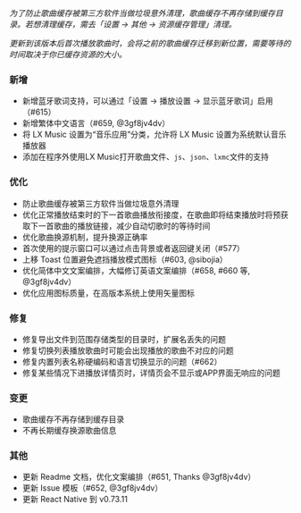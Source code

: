 *为了防止歌曲缓存被第三方软件当做垃圾意外清理，歌曲缓存不再存储到缓存目录。若想清理缓存，需去「设置 → 其他 → 资源缓存管理」清理。*

*更新到该版本后首次播放歌曲时，会将之前的歌曲缓存迁移到新位置，需要等待的时间取决于你已缓存资源的大小。*

### 新增

- 新增蓝牙歌词支持，可以通过「设置 → 播放设置 → 显示蓝牙歌词」启用（#615）
- 新增繁体中文语言（#659, @3gf8jv4dv）
- 将 LX Music 设置为“音乐应用”分类，允许将 LX Music 设置为系统默认音乐播放器
- 添加在程序外使用LX Music打开歌曲文件、`js`、`json`、`lxmc`文件的支持

### 优化

- 防止歌曲缓存被第三方软件当做垃圾意外清理
- 优化正常播放结束时的下一首歌曲播放衔接度，在歌曲即将结束播放时将预获取下一首歌曲的播放链接，减少自动切歌时的等待时间
- 优化歌曲换源机制，提升换源正确率
- 首次使用的提示窗口可以通过点击背景或者返回键关闭（#577）
- 上移 Toast 位置避免遮挡播放模式图标（#603, @sibojia）
- 优化简体中文文案编排，大幅修订英语文案编排（#658, #660 等, @3gf8jv4dv）
- 优化应用图标质量，在高版本系统上使用矢量图标

### 修复

- 修复导出文件到范围存储类型的目录时，扩展名丢失的问题
- 修复切换列表播放歌曲时可能会出现播放的歌曲不对应的问题
- 修复内置列表名称硬编码和语言切换显示的问题（#662）
- 修复某些情况下进播放详情页时，详情页会不显示或APP界面无响应的问题

### 变更

- 歌曲缓存不再存储到缓存目录
- 不再长期缓存换源歌曲信息

### 其他

- 更新 Readme 文档，优化文案编排（#651, Thanks @3gf8jv4dv）
- 更新 Issue 模板（#652, @3gf8jv4dv）
- 更新 React Native 到 v0.73.11
